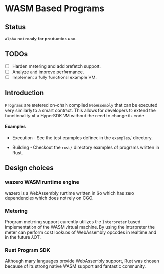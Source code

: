 # WASM Based Programs

## Status
`Alpha` not ready for production use.

## TODOs

- [ ] Harden metering and add prefetch support.
- [ ] Analyze and improve performance.
- [ ] Implement a fully functional example VM.

## Introduction

`Programs` are metered on-chain compiled `WebAssembly` that can be executed
very similarly to a smart contract. This allows for developers to extend the
functionality of a HyperSDK VM without the need to change its code.

#### Examples

- Execution - See the test examples defined in the `examples/` directory.

- Building - Checkout the `rust/` directory examples of programs written in Rust. 

## Design choices

### wazero WASM runtime engine

wazero is a WebAssembly runtime written in Go which has zero dependencies which
does not rely on CGO.

### Metering

Program metering support currently utilizes the `Interpreter` based
implementation of the WASM virtual machine. By using the interpreter the meter
can perform cost lookups of WebAssembly opcodes in realtime and in the future
AOT.

### Rust Program SDK

Although many languages provide WebAssembly support, Rust was chosen because of
its strong native WASM support and fantastic community.
